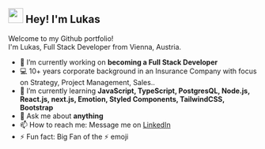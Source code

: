 <h2><img src="https://emojis.slackmojis.com/emojis/images/1577305505/7373/hand_wave.gif?1577305505" width="30"/> Hey! I'm Lukas</h2>


<p>Welcome to my Github portfolio! </br> I'm Lukas, Full Stack Developer from Vienna, Austria.
</p>

- 🔭 I’m currently working on **becoming a Full Stack Developer**
- 💻 10+ years corporate background in an Insurance Company with focus on Strategy, Project Management, Sales..
- 🌱 I’m currently learning **JavaScript, TypeScript, PostgresQL, Node.js, React.js, next.js, Emotion, Styled Components, TailwindCSS, Bootstrap**
- 💬 Ask me about **anything**
- 📫 How to reach me: Message me on <a href="https://www.linkedin.com/in/prochazka-lukas/">LinkedIn</a>
- ⚡ Fun fact: Big Fan of the :zap: emoji


